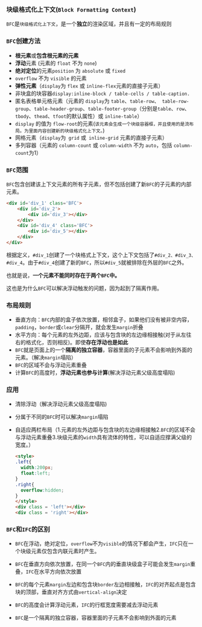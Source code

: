 ### 块级格式化上下文(`Block Formatting Context`)

`BFC`是`块级格式化上下文`，是一个**独立**的渲染区域，并且有一定的布局规则

### `BFC`创建方法

- **根元素**或**包含根元素的元素**
- **浮动**元素 (元素的 `float` 不为 `none`)
- **绝对定位**的元素`position` 为 `absolute` 或 `fixed`
- `overflow` 不为 `visible` 的元素
- **弹性元素**（`display`为 `flex` 或 `inline-flex`元素的直接子元素）
- 非块盒的块容器`display:inline-block / table-cells / table-caption.`
- 匿名表格单元格元素（元素的 `display`为 `table`、`table-row`、` table-row-group`、`table-header-group`、`table-footer-group`（分别是`table`、`row`、`tbody`、`thead`、`tfoot`的默认属性）或 `inline-table`）
- `display` 的值为 `flow-root`的元素(`该元素会生成一个块级容器框，并且使用的是流布局。为里面内容创建新的块级格式化上下文。`)
- 网格元素（`display`为` grid` 或` inline-grid` 元素的直接子元素）
- 多列容器（元素的 `column-count` 或 `column-width` 不为 `auto`，包括 `column-count`为1）

### `BFC`范围

`BFC`包含创建该上下文元素的所有子元素，但不包括创建了新`BFC`的子元素的内部元素。

```html
<div id='div_1' class='BFC'>
    <div id='div_2'>
        <div id='div_3'></div>
    </div>
    <div id='div_4' class='BFC'>
        <div id='div_5'></div>
    </div>
</div>
```

根据定义，`#div_1`创建了一个块格式上下文，这个上下文包括了`#div_2、#div_3、#div_4`。由于`#div_4`创建了新的`BFC`，所以`#div_5`就被排除在外层的`BFC`之外。

也就是说，**一个元素不能同时存在于两个`BFC`中。**

这也是为什么`BFC`可以解决浮动触发的问题，因为起到了隔离作用。

### 布局规则

- 垂直方向：`BFC`内部的盒子依次放置，相邻盒子，如果他们没有被非空内容，`padding`，`border`或`clear`分隔开，就会发生`margin`折叠
- 水平方向：每个元素的左外边距，应该与包含块的左边缘相接触(对于从左往右的格式化，否则相反)。即使**存在浮动也是如此**
- `BFC`就是页面上的一个**隔离的独立容器**，容器里面的子元素不会影响到外面的元素。（解决`margin`塌陷）
- `BFC`的区域不会与浮动元素重叠
- 计算`BFC`的高度时，**浮动元素也参与计算**(解决浮动元素父级高度塌陷)

### 应用

- 清除浮动（解决浮动元素父级高度塌陷)

- 分属于不同的`BFC`时可以解决`margin`塌陷

- 自适应两栏布局（1.元素的左外边距与包含块的左边缘相接触2.`BFC`的区域不会与浮动元素重叠3.块级元素的`width`具有流体的特性，可以自适应撑满父级的宽度。）

  ```html
  <style>
  .left{
  	width:200px;
  	float:left;
  }
  .right{
  	overflow:hidden;
  }
  </style>
  <div class = 'left'></div>
  <div class = 'right'></div>
  ```


### `BFC`和`IFC`的区别

- `BFC`在浮动，绝对定位，`overflow`不为`visible`的情况下都会产生，`IFC`只在一个块级元素仅包含内联元素时产生。

- `BFC`在垂直方向依次放置，在同一个`BFC`内的垂直块级盒子可能会发生`margin`重叠，`IFC`在水平方向依次放置
- `BFC`的每个元素`margin`左边和包含块`border`左边相接触，`IFC`的对齐起点是包含块的顶部，垂直对齐方式由`vertical-align`决定
- `BFC`的高度会计算浮动元素，`IFC`的行框宽度需要减去浮动元素
- `BFC`是一个隔离的独立容器，容器里面的子元素不会影响到外面的元素